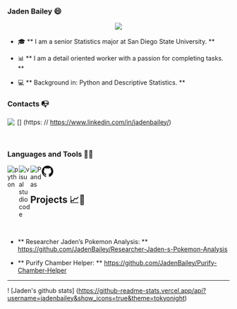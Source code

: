 ### Jaden Bailey 😄

<p align = "center">
  <img src = "https://github.com/carlosfab/template_portfolio/blob/master/banner.png">
</p>


- 🎓 ** I am a senior Statistics major at San Diego State University. **

- 📊 ** I am a detail oriented worker with a passion for completing tasks. **

- 💻 ** Background in: Python and Descriptive Statistics. **


### Contacts 📭

[<img align = "left" width = "22px" src = "https://cdn.jsdelivr.net/npm/simple-icons@3.4.0/icons/linkedin.svg" />] (https: // https://www.linkedin.com/in/jadenbailey/)


<br />


### Languages and Tools 🔨🔧

<img align = "left" alt = "python" width = "26px" src = "https://cdn3.iconfinder.com/data/icons/logos-and-brands-adobe/512/267_Python-512.png" />

<img align = "left" alt = "visual studio code" width = "26px" src = "https://raw.githubusercontent.com/github/explore/80688e429a7d4ef2fca1e82350fe8e3517d3494d/topics/visual-studio-code/visual-studio- code.png "/>

<img align = "left" alt = "Pandas" width = "26px" src = "https://upload.wikimedia.org/wikipedia/commons/2/22/Pandas_mark.svg" />

<img align = "left" alt = "GitHub" width = "26px" src = "https://raw.githubusercontent.com/github/explore/78df643247d429f6cc873026c0622819ad797942/topics/github/github.png" />


<br />
<br />

## Projects 📈🤖

<br />
<br />

  * ** Researcher Jaden’s Pokemon Analysis: ** https://github.com/JadenBailey/Researcher-Jaden-s-Pokemon-Analysis
  
  * ** Purify Chamber Helper: ** https://github.com/JadenBailey/Purify-Chamber-Helper
 ---

 
 ! [Jaden's github stats] (https://github-readme-stats.vercel.app/api?username=jadenbailey&show_icons=true&theme=tokyonight)
